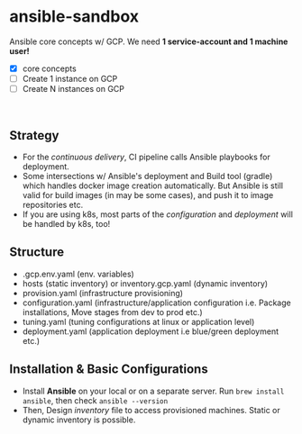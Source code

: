 # ansible-sandbox

Ansible core concepts w/ GCP. We need **1 service-account and 1 machine user!**

- [x] core concepts
- [ ] Create 1 instance on GCP
- [ ] Create N instances on GCP 

<br>

## Strategy

- For the _continuous delivery_, CI pipeline calls Ansible playbooks for deployment. 
- Some intersections w/ Ansible's deployment and Build tool (gradle) which handles docker image creation automatically. But Ansible is still valid for build images (in may be some cases), and push it to image repositories etc.
- If you are using k8s, most parts of the _configuration_ and _deployment_ will be handled by k8s, too!

## Structure

- .gcp.env.yaml (env. variables)
- hosts (static inventory) or inventory.gcp.yaml (dynamic inventory)
- provision.yaml (infrastructure provisioning)
- configuration.yaml (infrastructure/application configuration i.e. Package installations, Move stages from dev to prod etc.)
- tuning.yaml (tuning configurations at linux or application level)
- deployment.yaml (application deployment i.e blue/green deployment etc.)


## Installation & Basic Configurations

- Install **Ansible** on your local or on a separate server. Run `brew install ansible`, then check `ansible --version`
- Then, Design _inventory_ file to access provisioned machines. Static or dynamic inventory is possible.


